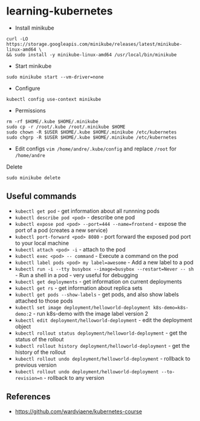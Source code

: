 # learning-kubernetes

- Install minikube
```shell
curl -LO https://storage.googleapis.com/minikube/releases/latest/minikube-linux-amd64 \
&& sudo install -y minikube-linux-amd64 /usr/local/bin/minikube
```

- Start minikube
```shell
sudo minikube start --vm-driver=none
```

- Configure
```shell
kubectl config use-context minikube
```

- Permissions
```shell
rm -rf $HOME/.kube $HOME/.minikube
sudo cp -r /root/.kube /root/.minikube $HOME
sudo chown -R $USER $HOME/.kube $HOME/.minikube /etc/kubernetes
sudo chgrp -R $USER $HOME/.kube $HOME/.minikube /etc/kubernetes
```

- Edit configs `vim /home/andre/.kube/config` and replace `/root` for `/home/andre`

Delete
```shell
sudo minikube delete
```

## Useful commands

- `kubectl get pod` - get information about all runnning pods
- `kubectl describe pod <pod>` - describe one pod
- `kubectl expose pod <pod> --port=444 --name=frontend` - expose the port of a pod (creates a new service)
- `kubectl port-forward <pod> 8080` - port forward the exposed pod port to your local machine
- `kubectl attach <pod> -i` - attach to the pod
- `kubectl exec <pod> -- command` - Execute a command on the pod
- `kubectl label pods <pod> my label=awesome` - Add a new label to a pod
- `kubectl run -i --tty busybox --image=busybox --restart=Never -- sh` - Run a shell in a pod - very useful for debugging
- `kubectl get deployments` - get information on current deployments
- `kubectl get rs` - get information about replica sets
- `kubectl get pods --show-labels` - get pods, and also show labels attached to those pods
- `kubectl set image deployment/helloworld-deployment k8s-demo=k8s-demo:2` - run k8s-demo with the image label version 2
- `kubectl edit deployment/helloworld-deployment` - edit the deployment object
- `kubectl rollout status deployment/helloworld-deployment` - get the status of the rollout
- `kubectl rollout history deployment/helloworld-deployment` - get the history of the rollout
- `kubectl rollout undo deployment/helloworld-deployment` - rollback to previous version
- `kubectl rollout undo deployment/helloworld-deployment --to-revision=n` - rollback to any version

## References
- https://github.com/wardviaene/kubernetes-course
